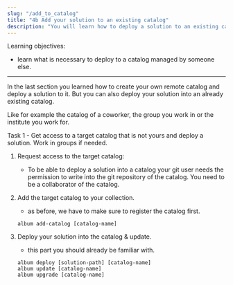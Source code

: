 ```yaml
---
slug: "/add_to_catalog"
title: "4b Add your solution to an existing catalog"
description: "You will learn how to deploy a solution to an existing catalog."
---
```


<div class="learning-objectives">
Learning objectives:
<ul>
<li>learn what is necessary to deploy to a catalog managed by someone else.</li>
</ul>
</div>

---

In the last section you learned how to create your own remote catalog and deploy a solution to it.
But you can also deploy your solution into an already existing catalog.

Like for example the catalog of a coworker, the group you work in or the institute you work for.


<div class="task">
<div class="task-title">Task 1 - Get access to a target catalog that is not yours and deploy a solution. Work in groups if needed. </div>

1. Request access to the target catalog:
   - To be able to deploy a solution into a catalog your git user needs the permission to write into the git
   repository of the catalog. You need to be a collaborator of the catalog.

2. Add the target catalog to your collection.
   - as before, we have to make sure to register the catalog first.
    ```
   album add-catalog [catalog-name]
   ```

3. Deploy your solution into the catalog & update.
   - this part you should already be familiar with.
   ```
   album deploy [solution-path] [catalog-name]
   album update [catalog-name]
   album upgrade [catalog-name]
   ```
</div>

